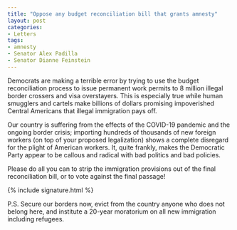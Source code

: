```yaml
---
title: "Oppose any budget reconciliation bill that grants amnesty"
layout: post
categories:
- Letters
tags:
- amnesty
- Senator Alex Padilla
- Senator Dianne Feinstein
---
```


Democrats are making a terrible error by trying to use the budget reconciliation process to issue permanent work permits to 8 million illegal border crossers and visa overstayers. This is especially true while human smugglers and cartels make billions of dollars promising impoverished Central Americans that illegal immigration pays off.

Our country is suffering from the effects of the COVID-19 pandemic and the ongoing border crisis; importing hundreds of thousands of new foreign workers (on top of your proposed legalization) shows a complete disregard for the plight of American workers. It, quite frankly, makes the Democratic Party appear to be callous and radical with bad politics and bad policies.

Please do all you can to strip the immigration provisions out of the final reconciliation bill, or to vote against the final passage!

{% include signature.html %}

P.S. Secure our borders now, evict from the country anyone who does not belong here, and institute a 20-year moratorium on all new immigration including refugees.